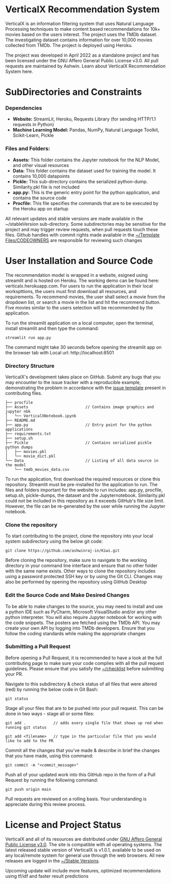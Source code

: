# VerticalX Recommendation System

VerticalX is an information filtering system that uses Natural Language Processing techniques to make content based recommendations for 10k+ movies based on the users interest. 
The project uses the TMDb dataset. The investigating dataset contains information for over 10,000 movies collected from TMDb. The project is deployed using Heroku.

The project was developed in April 2022 as a standalone project and has been licensed under the GNU Affero General Public License v3.0. All pull requests are maintained by Ashwin. Learn about VerticalX Recommendation System here.

# SubDirectories and Constraints
### Dependencies
 - **Website:** StreamLit, Heroku, Requests Library (for sending HTTP/1.1 requests in Python)
 - **Machine Learning Model:** Pandas, NumPy, Natural Language Toolkit, Scikit-Learn, Pickle

### Files and Folders:
- **Assets:** This folder contains the Jupyter notebook for the NLP Model, and other visual resources
- **Data:** This folder contains the dataset used for training the model. It contains 10,000 datapoints
- **Pickle:** This sub-directory contains the serialized python-dump. Similarity.pkl file is not included
- **app.py:** This is the generic entry point for the python application, and contains the source code 
- **Procfile:** This file specifies the commands that are to be executed by the Heroku app on startup

All relevant updates and stable versions are made available in the ~/stableVersion sub-directory. Some subdirectories may be sensitive for the project and may trigger 
review requests, when pull requests touch these files. Github handles with commit rights made available in the 
[~/Template Files/CODEOWNERS](https://github.com/ashwinraj-in/Kiwi/blob/main/Template%20Files/CODEOWNERS) are responsible for reviewing such changes

# User Installation and Source Code
The recommendation model is wrapped in a website, esigned using streamlit and is hosted on Heroku. The working demo can be found here: verticalx.herokuapp.com. 
For users to  run the application in their local workspttions, the users must first download all resources, and requirements. To recommend  movies, the user shall  select a movie from the dropdown list, or search a movie in the list and hit the recommend button. Five movies similar to the users selection will be recommended by the application.

To run the streamlit application on a local computer, open the terminal, install streamlit and then type the command:
```
streamlit run app.py
```
The command might take 30 seconds before opening the streamlit app on the browser tab  with Local url: http://localhost:8501

### Directory Structure
VerticalX's development takes place on GitHub. Submit any bugs that you may encounter to the issue tracker with a reproducible example, demonstrating the problem in accordance with the [issue template]() present in contributing files.
    
    ├── procfile
    ├── Assets                         // Contains image graphics and jupyter nbk
    │   └── VerticalXNotebook.ipynb
    ├── README.md                     
    ├── app.py                         // Entry point for the python applications
    ├── requirements.txt
    ├── setup.sh
    ├── Pickle                         // Contains serialized pickle python dumps
    │   ├── movies.pkl                    
    │   └── movie_dict.pkl             
    └── Data                           // Listing of all data source in the model
        └── tmdb_movies_data.csv
                             
To run the application, first download the required resources or clone this repository. Streamlit must be pre-installed for the application to run. The files and folders important for the website to run includes: app.py, procfile, setup.sh, pickle-dumps, the  dataset and the Jupyternotebook. Similarity.pkl could not be included in this repository as it exceeds GitHub's file size limit. However, the file can be re-generated by the user while running the Jupyter notebook.


### Clone the repository
To start contributing to the project, clone the repository into your local system subdirectory using the below git code:
```
git clone https://github.com/ashwinraj-in/Kiwi.git
```
Before cloning the repository, make sure to navigate to the working directory in your command line interface and ensure that no other folder with the same name exists. Other ways to clone the repository includes using a password protected SSH  key or by using the Git CLI. Changes  may also be performed by opening the repository using GitHub Desktop

### Edit the Source Code and Make Desired Changes
To be able to make changes to the source, you may need to install and use a python IDE such as PyCharm, Microsoft VisualStudio and/or any other python interpreter. You will also require Jupyter notebook  for working with the code snippets. The posters are fetched using the TMDb API. You may create your own API by logging into TMDb developers. Ensure that you follow the coding standards while making the appropriate changes

### Submitting a Pull Request
Before opening a Pull Request, it is recommended to have a look at the full contributing page to make sure your code complies with all the pull request guidelines. Please ensure that you satisfy the [~/checklist](https://github.com/ashwinraj-in/Kiwi/tree/main/Template%20Files/PULL_REQUEST_TEMPLATE) before submitting your PR.

Navigate to this subdirectory & check status of all files that were altered (red) by running the below code in Git Bash:
```
git status
```
Stage all your files that are to be pushed into your pull request. This can be done in two ways - stage all or some files:
```
git add .            // adds every single file that shows up red when running git status
```
```
git add <filename>   // type in the particular file that you would like to add to the PR
```

Commit all the changes that you've made & describe in brief the changes that you have made, using this command:
```
git commit -m "<commit_message>"
```
Push all of your updated work into this GitHub repo in the form of a Pull Request by running the following command:
```
git push origin main
```
Pull requests are reviewed on a rolling basis. Your understanding is appreciate during this review process.

# License and Project Status
VerticalX and all of its resources are distributed under [GNU Affero General Public License v3.0](https://github.com/ashwinraj-in/VerticalX/blob/main/LICENSE). The site is compatible with all operating systems. The latest released stable version of VerticalX is v1.0.1, available to be used on any local/remote system for general use through the web browsers. All new releases are logged in the [~/Stable Versions](https://github.com/ashwinraj-in/Kiwi/tree/main/stableVersions).

Upcoming update will include more features, optimized recommendations using tf/idf and faster result predictions
